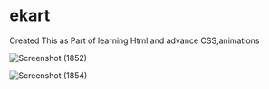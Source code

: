 # ekart
Created This as Part of learning Html and advance CSS,animations

![Screenshot (1852)](https://user-images.githubusercontent.com/83219165/130789565-3d7411f6-0569-45e4-84de-e226a099d751.png)

![Screenshot (1854)](https://user-images.githubusercontent.com/83219165/130789591-ea583696-d3bc-4938-a8fc-6c55bda63b40.png)

